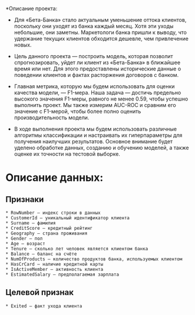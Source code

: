 *Описание проекта:

* Для «Бета-Банка» стало актуальным уменьшение оттока клиентов, поскольку они уходят из банка каждый месяц. Хотя эти уходы небольшие, они заметны. Маркетологи банка пришли к выводу, что удержание текущих клиентов обходится дешевле, чем привлечение новых.

* Цель данного проекта — построить модель, которая позволит спрогнозировать, уйдет ли клиент из «Бета-Банка» в ближайшее время или нет. Для этого предоставлены исторические данные о поведении клиентов и фактах расторжения договоров с банком.

* Главная метрика, которую мы будем использовать для оценки качества модели, — F1-мера. Наша задача — достичь предельно высокого значения F1-меры, равного не менее 0.59, чтобы успешно выполнить проект. Мы также измерим AUC-ROC и сравним его значение с F1-мерой, чтобы более полно оценить производительность модели.

* В ходе выполнения проекта мы будем использовать различные алгоритмы классификации и настраивать их гиперпараметры для получения наилучших результатов. Основное внимание будет уделено обработке данных, созданию и обучению моделей, а также оценке их точности на тестовой выборке.



# Описание данных:

## Признаки
	* RowNumber — индекс строки в данных
	* CustomerId — уникальный идентификатор клиента
	* Surname — фамилия
	* CreditScore — кредитный рейтинг
	* Geography — страна проживания
	* Gender — пол
	* Age — возраст
	* Tenure — сколько лет человек является клиентом банка
	* Balance — баланс на счёте
	* NumOfProducts — количество продуктов банка, используемых клиентом
	* HasCrCard — наличие кредитной карты
	* IsActiveMember — активность клиента
	* EstimatedSalary — предполагаемая зарплата
## Целевой признак
	* Exited — факт ухода клиента













